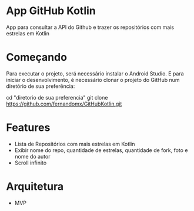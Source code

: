 # App GitHub Kotlin

App para consultar a API do Github e trazer os repositórios com mais estrelas em Kotlin

# Começando

Para executar o projeto, será necessário instalar o Android Studio.
E para iniciar o desenvolvimento, é necessário clonar o projeto do GitHub num diretório de sua preferência:

cd "diretorio de sua preferencia"
git clone https://github.com/fernandomx/GitHubKotlin.git


# Features
- Lista de Repositórios com mais estrelas em Kotlin
- Exibir nome do repo, quantidade de estrelas, quantidade de fork, foto e nome do autor
- Scroll infinito



# Arquitetura

- MVP



